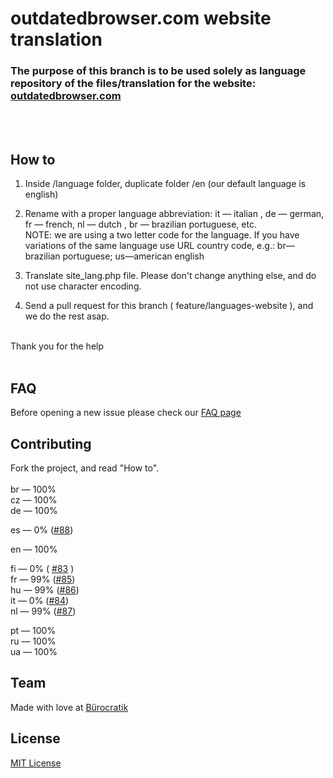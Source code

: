# outdatedbrowser.com website translation 

### The purpose of this branch is to be used solely as language repository of the files/translation for the website: [outdatedbrowser.com](http://outdatedbrowser.com)
<br><br>



## How to


1. Inside /language folder, duplicate folder /en (our default language is english)

2. Rename with a proper language abbreviation: it — italian , de — german, fr — french, nl — dutch , br — brazilian portuguese, etc. <br> NOTE: we are using a two letter  code for the language. If you have variations of the same language use URL country code, e.g.: br—brazilian portuguese; us—american english

3. Translate site_lang.php file. Please don't change anything else, and do not use character encoding.


4. Send a pull request for this branch ( feature/languages-website ), and we do the rest asap.


<br>
Thank you for the help 
<br><br>

## FAQ

Before opening a new issue please check our [FAQ page](https://github.com/burocratik/outdated-browser/wiki/FAQ-translations-for-outdatedbrowser.com)

## Contributing

Fork the project, and read "How to".<br><br>
br — 100% <br>
cz — 100% <br>
de — 100% <br>

es — 0% ([#88](https://github.com/burocratik/outdated-browser/issues/88)) <br>

en — 100% <br>

fi — 0% ( [#83](https://github.com/burocratik/outdated-browser/issues/83) )<br>
fr — 99% ([#85](https://github.com/burocratik/outdated-browser/issues/85)) <br>
hu — 99% ([#86](https://github.com/burocratik/outdated-browser/issues/86))<br>
it — 0% ([#84](https://github.com/burocratik/outdated-browser/issues/84)) <br>
nl — 99% ([#87](https://github.com/burocratik/outdated-browser/issues/87))<br>

pt — 100% <br>
ru — 100% <br>
ua — 100% <br>


## Team

Made with love at [Bürocratik](http://burocratik.com)


## License

[MIT License](http://zenorocha.mit-license.org/)
